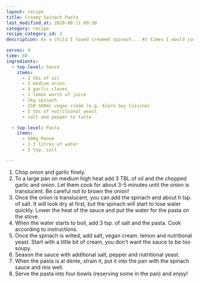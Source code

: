 ```yaml
---
layout: recipe
title: Creamy Spinach Pasta
last_modified_at: 2020-08-11 09:30
category: recipe
recipe_category_id: 2
description: As a child I loved creamed spinach... At times I would just have the frozen creamed spinach for dinner, sometimes with pasta, sometimes with a fried egg and potatoes or just by itself... So this brings back memories of my earliest cooking days, but I've made a few tweaks to make it tastier and a bit more like a real dish and not just warmed up frozen stuff... Saying this, feel free to use frozen spinach instead!

serves: 4
time: 60
ingredients:
  - top-level: Sauce
    items:
      - 3 tbs of oil
      - 1 medium onion
      - 4 garlic cloves
      - 1 lemon worth of juice
      - 1kg spinach
      - 250-500ml vegan cream (e.g. Alpro Soy Cuisine)
      - 5 tbs of nutritional yeast
      - salt and pepper to taste

  - top-level: Pasta
    items:
      - 500g Penne
      - 2-3 litres of water
      - 3 tsp. salt

---
```

1.	Chop onion and garlic finely.
2.	To a large pan on medium high heat add 3 TBL of oil and the chopped garlic and onion. Let them cook for about 3-5 minutes until the onion is translucent. Be careful not to brown the onion!
3.	Once the onion is translucent, you can add the spinach and about h tsp. of salt. It will look dry at first, but the spinach will start to lose water quickly. Lower the heat of the sauce and put the water for the pasta on the stove.
4.	When the water starts to boil, add 3 tsp. of salt and the pasta. Cook according to instructions.
5.	Once the spinach is wilted, add salt, vegan cream. lemon and nutritional yeast. Start with a little bit of cream, you don't want the sauce to be too soupy.
6.	Season the sauce with additional salt, pepper and nutritional yeast.
7.	When the pasta is al dente, strain it, put it into the pan with the spinach sauce and mix well.
9. Serve the pasta into four bowls (reserving some in the pan) and enjoy!
